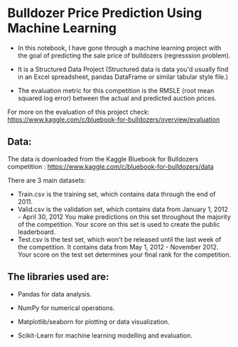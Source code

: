 # Bulldozer Price Prediction Using Machine Learning
* In this notebook, I have gone through a machine learning project with the goal of predicting the sale price of bulldozers (regresssion problem).

* It is a Structured Data Project (Structured data is data you'd usually find in an Excel spreadsheet, pandas DataFrame or similar tabular style file.)

* The evaluation metric for this competition is the RMSLE (root mean squared log error) between the actual and predicted auction prices.

For more on the evaluation of this project check: https://www.kaggle.com/c/bluebook-for-bulldozers/overview/evaluation

## Data:
The data is downloaded from the Kaggle Bluebook for Bulldozers competition : https://www.kaggle.com/c/bluebook-for-bulldozers/data

There are 3 main datasets:

* Train.csv is the training set, which contains data through the end of 2011.
* Valid.csv is the validation set, which contains data from January 1, 2012 - April 30, 2012 You make predictions on this set throughout the majority of the competition. Your score on this set is used to create the public leaderboard.
* Test.csv is the test set, which won't be released until the last week of the competition. It contains data from May 1, 2012 - November 2012. Your score on the test set determines your final rank for the competition.

## The libraries used are:
* Pandas for data analysis.

* NumPy for numerical operations.

* Matplotlib/seaborn for plotting or data visualization.

* Scikit-Learn for machine learning modelling and evaluation.
